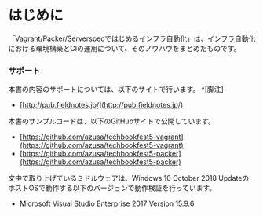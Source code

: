 # はじめに

「Vagrant/Packer/Serverspecではじめるインフラ自動化」は、インフラ自動化における環境構築とCIの運用について、そのノウハウをまとめたものです。

### サポート

本書の内容のサポートについては、以下のサイトで行います。 ^[脚注]

- [http://pub.fieldnotes.jp/](http://pub.fieldnotes.jp/)

本書のサンプルコードは、以下のGitHubサイトで公開しています。

- [https://github.com/azusa/techbookfest5-vagrant](https://github.com/azusa/techbookfest5-vagrant)
- [https://github.com/azusa/techbookfest5-packer](https://github.com/azusa/techbookfest5-packer)


文中で取り上げているミドルウェアは、Windows 10 October 2018 UpdateのホストOSで動作する以下のバージョンで動作検証を行っています。

- Microsoft Visual Studio Enterprise 2017 Version 15.9.6





